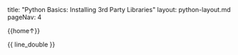 <frontmatter>
title: "Python Basics: Installing 3rd Party Libraries"
layout: python-layout.md
pageNav: 4
</frontmatter>

<div class="website-content" id="main">
<div id="toc">

{{home↑}}
  
</div>
<div id="main">

<include src="../thirdparty/text.md" />{{ line_double }}

</div>
</div>